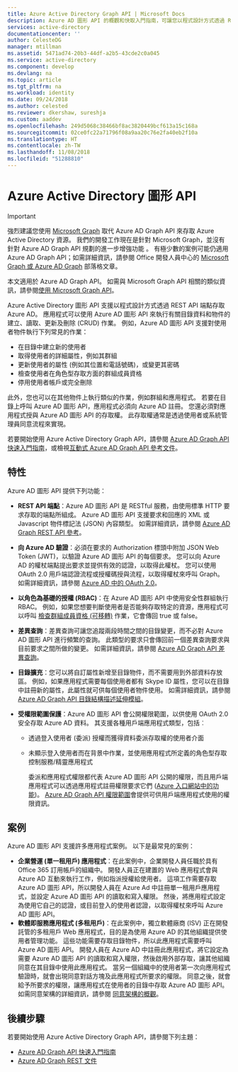 ```yaml
---
title: Azure Active Directory Graph API | Microsoft Docs
description: Azure AD 圖形 API 的概觀和快取入門指南，可讓您以程式設計方式透過 REST API 端點存取 Azure AD。
services: active-directory
documentationcenter: ''
author: CelesteDG
manager: mtillman
ms.assetid: 5471ad74-20b3-44df-a2b5-43cde2c0a045
ms.service: active-directory
ms.component: develop
ms.devlang: na
ms.topic: article
ms.tgt_pltfrm: na
ms.workload: identity
ms.date: 09/24/2018
ms.author: celested
ms.reviewer: dkershaw, sureshja
ms.custom: aaddev
ms.openlocfilehash: 249d5068c38466bf8ac3820449bcf613a15c168a
ms.sourcegitcommit: 02ce0fc22a71796f08a9aa20c76e2fa40eb2f10a
ms.translationtype: HT
ms.contentlocale: zh-TW
ms.lasthandoff: 11/08/2018
ms.locfileid: "51288810"
---
```

# <a name="azure-active-directory-graph-api"></a>Azure Active Directory 圖形 API

> [!IMPORTANT]
> 強烈建議您使用 [Microsoft Graph](https://developer.microsoft.com/graph/) 取代 Azure AD Graph API 來存取 Azure Active Directory 資源。 我們的開發工作現在是針對 Microsoft Graph，並沒有針對 Azure AD Graph API 規劃的進一步增強功能 。 有極少數的案例可能仍適用 Azure AD Graph API；如需詳細資訊，請參閱 Office 開發人員中心的 [Microsoft Graph 或 Azure AD Graph](https://dev.office.com/blogs/microsoft-graph-or-azure-ad-graph) 部落格文章。

本文適用於 Azure AD Graph API。 如需與 Microsoft Graph API 相關的類似資訊，請參閱[使用 Microsoft Graph API](https://developer.microsoft.com/en-us/graph/docs/concepts/use_the_api)。 

Azure Active Directory 圖形 API 支援以程式設計方式透過 REST API 端點存取 Azure AD。 應用程式可以使用 Azure AD 圖形 API 來執行有關目錄資料和物件的建立、讀取、更新及刪除 (CRUD) 作業。 例如，Azure AD 圖形 API 支援對使用者物件執行下列常見的作業：

* 在目錄中建立新的使用者
* 取得使用者的詳細屬性，例如其群組
* 更新使用者的屬性 (例如其位置和電話號碼)，或變更其密碼
* 檢查使用者在角色型存取方面的群組成員資格
* 停用使用者帳戶或完全刪除

此外，您也可以在其他物件上執行類似的作業，例如群組和應用程式。 若要在目錄上呼叫 Azure AD 圖形 API，應用程式必須向 Azure AD 註冊。 您還必須對應用程式授與 Azure AD 圖形 API 的存取權。 此存取權通常是透過使用者或系統管理員同意流程來實現。

若要開始使用 Azure Active Directory Graph API，請參閱 [Azure AD Graph API 快速入門指南](active-directory-graph-api-quickstart.md)，或檢視[互動式 Azure AD Graph API 參考文件](https://msdn.microsoft.com/Library/Azure/Ad/Graph/api/api-catalog)。

## <a name="features"></a>特性

Azure AD 圖形 API 提供下列功能：

* **REST API 端點**：Azure AD 圖形 API 是 RESTful 服務，由使用標準 HTTP 要求存取的端點所組成。 Azure AD 圖形 API 支援要求和回應的 XML 或 Javascript 物件標記法 (JSON) 內容類型。 如需詳細資訊，請參閱 [Azure AD Graph REST API 參考](https://msdn.microsoft.com/Library/Azure/Ad/Graph/api/api-catalog)。
* **向 Azure AD 驗證**：必須在要求的 Authorization 標頭中附加 JSON Web Token (JWT)，以驗證 Azure AD 圖形 API 的每個要求。 您可以向 Azure AD 的權杖端點提出要求並提供有效的認證，以取得此權杖。 您可以使用 OAuth 2.0 用戶端認證流程或授權碼授與流程，以取得權杖來呼叫 Graph。 如需詳細資訊，請參閱 [Azure AD 中的 OAuth 2.0](https://msdn.microsoft.com/library/azure/dn645545.aspx)。
* **以角色為基礎的授權 (RBAC)**：在 Azure AD 圖形 API 中使用安全性群組執行 RBAC。 例如，如果您想要判斷使用者是否能夠存取特定的資源，應用程式可以呼叫 [檢查群組成員資格 (可移轉)](https://msdn.microsoft.com/Library/Azure/Ad/Graph/api/functions-and-actions#checkMemberGroups) 作業，它會傳回 true 或 false。
* **差異查詢**：差異查詢可讓您追蹤兩段時間之間的目錄變更，而不必對 Azure AD 圖形 API 進行頻繁的查詢。 此類型的要求只會傳回前一個差異查詢要求與目前要求之間所做的變更。 如需詳細資訊，請參閱 [Azure AD Graph API 差異查詢](https://msdn.microsoft.com/Library/Azure/Ad/Graph/howto/azure-ad-graph-api-differential-query)。
* **目錄擴充**：您可以將自訂屬性新增至目錄物件，而不需要用到外部資料存放區。 例如，如果應用程式需要每個使用者都有 Skype ID 屬性，您可以在目錄中註冊新的屬性，此屬性就可供每個使用者物件使用。 如需詳細資訊，請參閱 [Azure AD Graph API 目錄結構描述延伸模組](https://msdn.microsoft.com/Library/Azure/Ad/Graph/howto/azure-ad-graph-api-directory-schema-extensions)。
* **受權限範圍保護**：Azure AD 圖形 API 會公開權限範圍，以供使用 OAuth 2.0 安全存取 Azure AD 資料。 其支援各種用戶端應用程式類型，包括︰
  
  * 透過登入使用者 (委派) 授權而獲得資料委派存取權的使用者介面
  * 未顯示登入使用者而在背景中作業，並使用應用程式所定義的角色型存取控制服務/精靈應用程式
    
    委派和應用程式權限都代表 Azure AD 圖形 API 公開的權限，而且用戶端應用程式可以透過應用程式註冊權限要求它們 ([Azure 入口網站中的功能](https://portal.azure.com))。 [Azure AD Graph API 權限範圍](https://msdn.microsoft.com/Library/Azure/Ad/Graph/howto/azure-ad-graph-api-permission-scopes)會提供可供用戶端應用程式使用的權限資訊。

## <a name="scenarios"></a>案例

Azure AD 圖形 API 支援許多應用程式案例。 以下是最常見的案例：

* **企業營運 (單一租用戶) 應用程式**：在此案例中，企業開發人員任職於具有 Office 365 訂用帳戶的組織中。 開發人員正在建置的 Web 應用程式會與 Azure AD 互動來執行工作，例如指派授權給使用者。 這項工作需要存取 Azure AD 圖形 API，所以開發人員在 Azure Ad 中註冊單一租用戶應用程式，並設定 Azure AD 圖形 API 的讀取和寫入權限。 然後，將應用程式設定為使用它自己的認證，或目前登入的使用者認證，以取得權杖來呼叫 Azure AD 圖形 API。
* **軟體即服務應用程式 (多租用戶)**：在此案例中，獨立軟體廠商 (ISV) 正在開發託管的多租用戶 Web 應用程式，目的是為使用 Azure AD 的其他組織提供使用者管理功能。 這些功能需要存取目錄物件，所以此應用程式需要呼叫 Azure AD 圖形 API。 開發人員在 Azure AD 中註冊此應用程式，將它設定為需要 Azure AD 圖形 API 的讀取和寫入權限，然後啟用外部存取，讓其他組織同意在其目錄中使用此應用程式。 當另一個組織中的使用者第一次向應用程式驗證時，就會出現同意對話方塊及此應用程式所要求的權限。 同意之後，就會給予所要求的權限，讓應用程式在使用者的目錄中存取 Azure AD 圖形 API。 如需同意架構的詳細資訊，請參閱 [同意架構的概觀](consent-framework.md)。

## <a name="next-steps"></a>後續步驟

若要開始使用 Azure Active Directory Graph API，請參閱下列主題：

* [Azure AD Graph API 快速入門指南](active-directory-graph-api-quickstart.md)
* [Azure AD Graph REST 文件](https://msdn.microsoft.com/Library/Azure/Ad/Graph/api/api-catalog)
